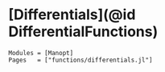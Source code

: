 # [Differentials](@id DifferentialFunctions)

```@autodocs
Modules = [Manopt]
Pages   = ["functions/differentials.jl"]
```
